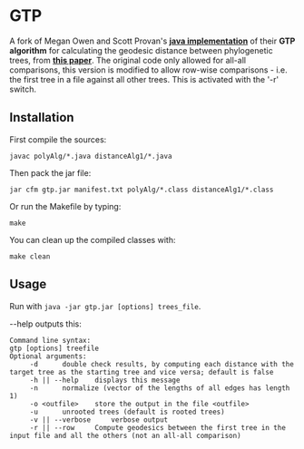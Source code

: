 GTP
===

A fork of Megan Owen and Scott Provan's [__java implementation__](http://comet.lehman.cuny.edu/owen/code.html) of their **GTP algorithm** for calculating the geodesic distance between phylogenetic trees, from [__this paper__](http://ieeexplore.ieee.org/xpl/articleDetails.jsp?arnumber=5396323). The original code only allowed for all-all comparisons, this version is modified to allow row-wise comparisons - i.e. the first tree in a file against all other trees. This is activated with the '-r' switch.

Installation
------------

First compile the sources:

    javac polyAlg/*.java distanceAlg1/*.java

Then pack the jar file:

    jar cfm gtp.jar manifest.txt polyAlg/*.class distanceAlg1/*.class

Or run the Makefile by typing:

    make

You can clean up the compiled classes with:

    make clean

Usage
-----

Run with ```java -jar gtp.jar [options] trees_file```.

--help outputs this:

    Command line syntax:
    gtp [options] treefile
    Optional arguments:
    	 -d 	 double check results, by computing each distance with the target tree as the starting tree and vice versa; default is false
    	 -h || --help 	 displays this message
    	 -n 	 normalize (vector of the lengths of all edges has length 1)
    	 -o <outfile> 	 store the output in the file <outfile>
    	 -u 	 unrooted trees (default is rooted trees)
    	 -v || --verbose 	 verbose output
    	 -r || --row 	 Compute geodesics between the first tree in the input file and all the others (not an all-all comparison)

